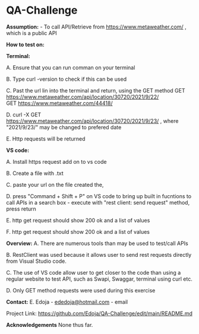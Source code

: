 # QA-Challenge


**Assumption:** - To call API/Retrieve from https://www.metaweather.com/ , which is a public API


**How to test on:**


**Terminal:**

A. Ensure that you can run comman on your terminal

B. Type curl -version to check if this can be used

C. Past the url lin into the terminal and return, using the GET method
GET https://www.metaweather.com/api/location/30720/2021/9/22/   
GET https://www.metaweather.com/44418/   

D. curl -X GET https://www.metaweather.com/api/location/30720/2021/9/23/ ,  where "2021/9/23/" may be changed to prefered date

E. Http requests will be returned



**VS code:**

A. Install https request add on to vs code

B. Create a file with .txt

C. paste your url on the file created the,

D. press "Command + Shift + P" on VS code to bring up built in fucntions to call APIs in a search box - execute with "rest client: send request" method, press return

E. http get request should show 200 ok and a list of values

F. http get request should show 200 ok and a list of values



**Overview:**
A. There are numerous tools than may be used to test/call APIs

B. RestClient was used because it allows user to send rest requests directly from Visual Studio code.

C. The use of VS code allow user to get closer to the code than using a regular website to test API, such as Swapi, Swaggar, terminal using curl etc.

D. Only GET method requests were used during this exercise 



**Contact:**
E. Edoja - ededoja@hotmail.com - email

Project Link: https://github.com/Edoja/QA-Challenge/edit/main/README.md


**Acknowledgements**
None thus far.
